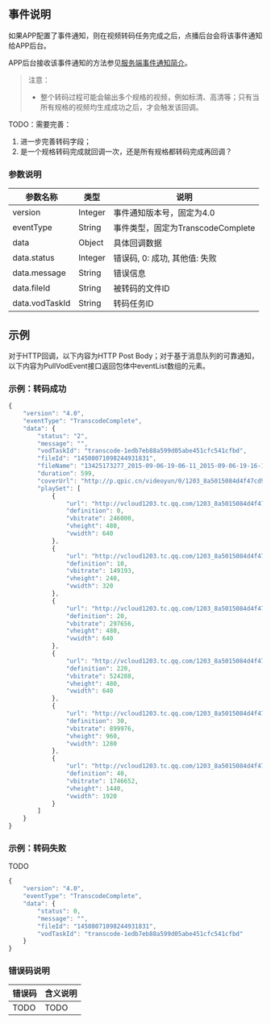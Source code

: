 ## 事件说明
如果APP配置了事件通知，则在视频转码任务完成之后，点播后台会将该事件通知给APP后台。

APP后台接收该事件通知的方法参见[服务端事件通知简介](/document/product/266/7829)。

> 注意：
> - 整个转码过程可能会输出多个规格的视频，例如标清、高清等；只有当所有规格的视频均生成成功之后，才会触发该回调。


TODO：需要完善：

1. 进一步完善转码字段；
2. 是一个规格转码完成就回调一次，还是所有规格都转码完成再回调？

### 参数说明
| 参数名称 | 类型 | 说明 |
|---------|---------|---------|
| version | Integer | 事件通知版本号，固定为4.0 |
| eventType | String | 事件类型，固定为TranscodeComplete |
| data | Object | 具体回调数据 |
| data.status | Integer | 错误码, 0: 成功, 其他值: 失败 |
| data.message | String | 错误信息  |
| data.fileId | String | 被转码的文件ID  |
| data.vodTaskId | String | 转码任务ID  |

## 示例
对于HTTP回调，以下内容为HTTP Post Body；对于基于消息队列的可靠通知，以下内容为PullVodEvent接口返回包体中eventList数组的元素。

### 示例：转码成功

```javascript
{
    "version": "4.0",
    "eventType": "TranscodeComplete",
    "data": {
        "status": "2",
        "message": "",
        "vodTaskId": "transcode-1edb7eb88a599d05abe451cfc541cfbd",
        "fileId": "14508071098244931831",
        "fileName": "13425173277_2015-09-06-19-06-11_2015-09-06-19-16-11",
        "duration": 599,
        "coverUrl": "http://p.qpic.cn/videoyun/0/1203_8a5015084d4f47cd9a0bc5ecfe78aecb_1/640",
        "playSet": [
            {
                "url": "http://vcloud1203.tc.qq.com/1203_8a5015084d4f47cd9a0bc5ecfe78aecb.f0.mp4",
                "definition": 0,
                "vbitrate": 246000,
                "vheight": 480,
                "vwidth": 640
            },
            {
                "url": "http://vcloud1203.tc.qq.com/1203_8a5015084d4f47cd9a0bc5ecfe78aecb.f10.mp4",
                "definition": 10,
                "vbitrate": 149193,
                "vheight": 240,
                "vwidth": 320
            },
            {
                "url": "http://vcloud1203.tc.qq.com/1203_8a5015084d4f47cd9a0bc5ecfe78aecb.f20.mp4",
                "definition": 20,
                "vbitrate": 297656,
                "vheight": 480,
                "vwidth": 640
            },
            {
                "url": "http://vcloud1203.tc.qq.com/1203_8a5015084d4f47cd9a0bc5ecfe78aecb.f220.av.m3u8",
                "definition": 220,
                "vbitrate": 524288,
                "vheight": 480,
                "vwidth": 640
            },
            {
                "url": "http://vcloud1203.tc.qq.com/1203_8a5015084d4f47cd9a0bc5ecfe78aecb.f30.mp4",
                "definition": 30,
                "vbitrate": 899976,
                "vheight": 960,
                "vwidth": 1280
            },
            {
                "url": "http://vcloud1203.tc.qq.com/1203_8a5015084d4f47cd9a0bc5ecfe78aecb.f40.mp4",
                "definition": 40,
                "vbitrate": 1746652,
                "vheight": 1440,
                "vwidth": 1920
            }
        ]
    }
}
```

### 示例：转码失败

TODO

```javascript
{
    "version": "4.0",
    "eventType": "TranscodeComplete",
    "data": {
        "status": 0,
        "message": "",
        "fileId": "14508071098244931831",
        "vodTaskId": "transcode-1edb7eb88a599d05abe451cfc541cfbd"
    }
}
```

### 错误码说明
| 错误码 | 含义说明|
|---------|---------|
| TODO | TODO  |

